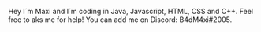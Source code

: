 Hey I´m Maxi and I´m coding in Java, Javascript, HTML, CSS and C++. Feel free to aks me for help! You can add me on Discord: B4dM4xi#2005.
